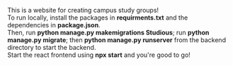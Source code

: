 This is a website for creating campus study groups! <br />
To run locally, install the packages in **requirments.txt** and the dependencies in **package.json**. <br />
Then, run **python manage.py makemigrations Studious**; run **python manage.py migrate**; then **python manage.py runserver** from the backend directory to start the backend. <br />
Start the react frontend using **npx start** and you're good to go!
